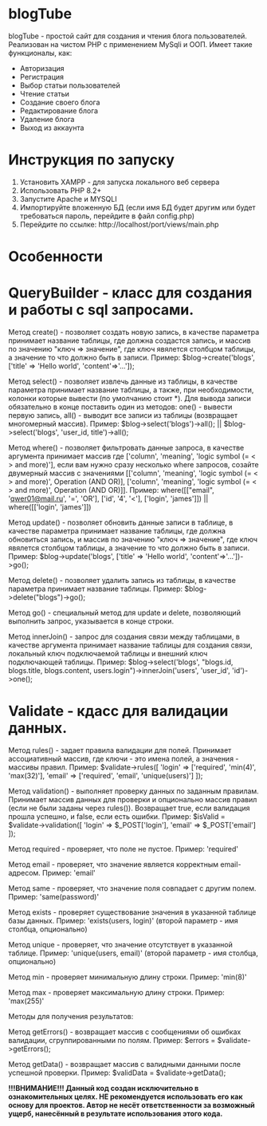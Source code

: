 # blogTube
blogTube - простой сайт для создания и чтения блога пользователей. Реализован на чистом PHP с применением MySqli и ООП. 
Имеет такие функционалы, как: 
- Авторизация
- Регистрация
- Выбор статьи пользователей
- Чтение статьи
- Создание своего блога
- Редактирование блога
- Удаление блога
- Выход из аккаунта

# Инструкция по запуску 
1. Установить XAMPP - для запуска локального веб сервера
2. Использовать PHP 8.2+
3. Запустите Apache и MYSQLI
4. Импортируйте вложенную БД (если имя БД будет другим или будет требоваться пароль, перейдите в файл config.php)
5. Перейдите по ссылке: http://localhost/port/views/main.php

# Особенности
# QueryBuilder - класс для создания и работы с sql запросами.
Метод create() - позволяет создать новую запись, в качестве параметра принимает название таблицы, где должна создастся запись, и массив по значению "ключ => значение", где ключ явялется столбцом таблицы, а значение то что должно быть в записи. Пример: $blog->create('blogs', ['title' => 'Hello world', 'content'=>'...']);

Метод select() - позволяет извлечь данные из таблицы, в качестве параметра принимает название таблицы, а также, при необходимости, колонки которые вывести (по умолчанию стоит *). Для вывода записи обязательно в конце поставить один из методов: one() - вывести первую запись,  all() - выводит все записи из таблицы (возвращает многомерный массив). Пример: $blog->select('blogs')->all(); || $blog->select('blogs', 'user_id, title')->all();

Метод where() - позволяет фильтровать данные запроса, в качестве аргумента принимает массив где ['column', 'meaning', 'logic symbol (= < > and more)'], если вам нужно сразу несколько where запросов, созайте двумерный массив с значениями [['column', 'meaning', 'logic symbol (= < > and more)', Operation (AND OR)], ['column', 'meaning', 'logic symbol (= < > and more)', Operation (AND OR)]]. Пример: where([["email", 'qwer01@mail.ru', '=', 'OR'], ['id', '4', '<'], ['login', 'james']]) || where([['login', 'james']])

Метод update() - позволяет обновить данные записи в таблице, в качестве параметра принимает название таблицы, где должна обновиться запись, и массив по значению "ключ => значение", где ключ явялется столбцом таблицы, а значение то что должно быть в записи. Пример: $blog->update('blogs', ['title' => 'Hello world', 'content'=>'...'])->go();

Метод delete() - позволяет удалить запись из таблицы, в качестве параметра принимает название таблицы. Пример: $blog->delete("blogs")->go();

Метод go() - специальный метод для update и delete, позволяющий выполнить запрос, указывается в конце строки.

Метод innerJoin() - запрос для создания связи между таблицами, в качестве аргумента принимает название таблицы для создания связи, локальный ключ подключаемой таблицы и внешний ключ подключающей таблицы. Пример: $blog->select('blogs', "blogs.id, blogs.title, blogs.content, users.login")->innerJoin('users', 'user_id', 'id')->one();

# Validate - кдасс для валидации данных.
Метод rules() - задает правила валидации для полей. Принимает ассоциативный массив, где ключи - это имена полей, а значения - массивы правил. 
Пример: 
$validate->rules([
    'login' => ['required', 'min(4)', 'max(32)'],
    'email' => ['required', 'email', 'unique(users)']
]);

Метод validation() - выполняет проверку данных по заданным правилам. Принимает массив данных для проверки и опционально массив правил (если не были заданы через rules()). Возвращает true, если валидация прошла успешно, и false, если есть ошибки.
Пример:
$isValid = $validate->validation([
    'login' => $_POST['login'],
    'email' => $_POST['email']
]);

Метод required - проверяет, что поле не пустое. Пример: 'required'

Метод email - проверяет, что значение является корректным email-адресом. Пример: 'email'

Метод same - проверяет, что значение поля совпадает с другим полем. Пример: 'same(password)'

Метод exists - проверяет существование значения в указанной таблице базы данных. Пример: 'exists(users, login)' (второй параметр - имя столбца, опционально)

Метод unique - проверяет, что значение отсутствует в указанной таблице. Пример: 'unique(users, email)' (второй параметр - имя столбца, опционально)

Метод min - проверяет минимальную длину строки. Пример: 'min(8)'

Метод max - проверяет максимальную длину строки. Пример: 'max(255)'


Методы для получения результатов:

Метод getErrors() - возвращает массив с сообщениями об ошибках валидации, сгруппированными по полям. Пример: $errors = $validate->getErrors();

Метод getData() - возвращает массив с валидными данными после успешной проверки. Пример: $validData = $validate->getData();





**!!!ВНИМАНИЕ!!! Данный код создан исключительно в ознакомительных целях.
НЕ рекомендуется использовать его как основу для проектов.
Автор не несёт ответственности за возможный ущерб, нанесённый в результате использования этого кода.**
